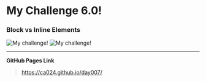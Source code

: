 # My Challenge 6.0!
### Block vs Inline Elements

![My challenge!](https://github.com/ca024/images/blob/main/day006/carlou_challenge6_1.JPG)
![My challenge!](https://github.com/ca024/images/blob/main/day006/carlou_challenge6_2.JPG)

---

**GitHub Pages Link**
> https://ca024.github.io/day007/
